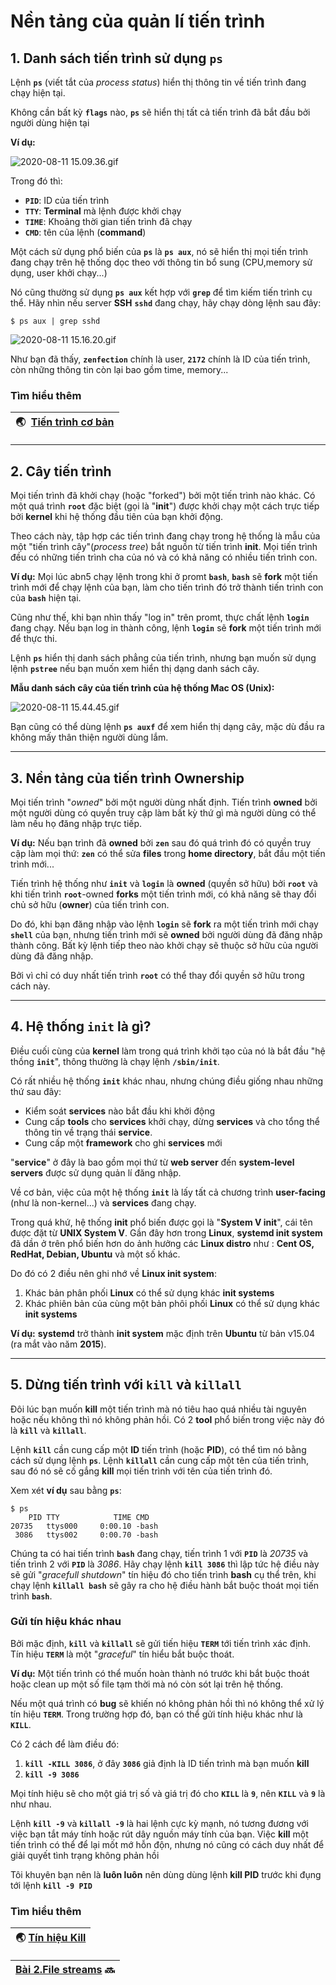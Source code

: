 # Nền tảng của quản lí tiến trình

## 1. Danh sách tiến trình sử dụng **`ps`**

Lệnh **`ps`** (viết tắt của *process status*) hiển thị thông tin về tiến trình đang chạy hiện tại.

Không cần bất kỳ **`flags`** nào, **`ps`** sẽ hiển thị tất cả tiến trình đã bắt đầu bởi người dùng hiện tại

**Ví dụ:**    

![2020-08-11 15.09.36.gif](https://raw.githubusercontent.com/Zenfection/Image/master/2020/08/11-15-10-01-2020-08-11%2015.09.36.gif)

Trong đó thì:

- **`PID`**: ID của tiến trình
- **`TTY`**: **Terminal** mà lệnh được khởi chạy
- **`TIME`**: Khoảng thời gian tiến trình đã chạy
- **`CMD`**: tên của lệnh (**command**)

Một cách sử dụng phổ biến của **`ps`** là **`ps aux`**, nó sẽ hiển thị mọi tiến trình đang chạy trên hệ thống dọc theo với thông tin bổ sung (CPU,memory sử dụng, user khởi chạy...)

Nó cũng thường sử dụng **`ps aux`** kết hợp với **`grep`** để tìm kiếm tiến trình cụ thể. Hãy nhìn nếu server **SSH** **`sshd`** đang chạy, hãy chạy dòng lệnh sau đây:

```shell
$ ps aux | grep sshd
```

![2020-08-11 15.16.20.gif](https://raw.githubusercontent.com/Zenfection/Image/master/2020/08/11-15-17-28-2020-08-11%2015.16.20.gif)

Như bạn đã thấy, **`zenfection`** chính là user, **`2172`** chính là ID của tiến trình, còn những thông tin còn lại bao gồm time,  memory...

### Tìm hiểu thêm

| 🌏  [Tiến trình cơ bản](http://www.tldp.org/LDP/intro-linux/html/sect_04_01.html) |
| --------------------------------------------------------------------------------- |

---

## 2. Cây tiến trình

Mọi tiến trình đã khởi chạy (hoặc "forked") bởi một tiến trình nào khác. Có một quá trình **`root`** đặc biệt (gọi là "**init**") được khởi chạy một cách trực tiếp bởi **kernel** khi hệ thống đầu tiên của bạn khởi động.

Theo cách này, tập hợp các tiến trình đang chạy trong hệ thống là mẫu của một "tiến trình cây"(*process tree*) bắt nguồn từ tiến trình **init**. Mọi tiến trình đều có những tiến trình cha của nó và có khả năng có nhiều tiến trình con.

**Ví dụ:** Mọi lúc abn5 chạy lệnh trong khi ở promt **`bash`**, **`bash`** sẽ **fork** một tiến trình mới để chạy lệnh của bạn, làm cho tiến trình đó trở thành tiến trình con của **`bash`** hiện tại.

Cũng như thế, khi bạn nhìn thấy "log in" trên promt, thực chất lệnh **`login`** đang chạy. Nếu bạn log in thành công, lệnh **`login`** sẽ **fork** một tiến trình mới để thực thi.

Lệnh **`ps`** hiển thị danh sách phẳng của tiến trình, nhưng bạn muốn sử dụng lệnh **`pstree`** nếu bạn muốn xem hiển thị dạng danh sách cây.

**Mẫu danh sách cây của tiến trình của hệ thống Mac OS (Unix):**

![2020-08-11 15.44.45.gif](https://raw.githubusercontent.com/Zenfection/Image/master/2020/08/11-15-45-40-2020-08-11%2015.44.45.gif)

Bạn cũng có thể dùng lệnh **`ps auxf`** để xem hiển thị dạng cây, mặc dù đầu ra không mấy thân thiện người dùng lắm.

---

## 3. Nền tảng của tiến trình Ownership

Mọi tiến trình "*owned*" bởi một người dùng nhất định. Tiến trình **owned** bởi một người dùng có quyền truy cập làm bất kỳ thứ gì mà người dùng có thể làm nếu họ đăng nhập trực tiếp.

**Ví dụ:** Nếu bạn trình đã **owned** bởi **`zen`** sau đó quá trình đó có quyền truy cập làm mọi thứ: **`zen`** có thể sửa **files** trong **home directory**, bắt đầu một tiến trình mới...

Tiến trình hệ thống như **`init`** và **`login`** là **owned** (quyền sở hữu) bởi **`root`** và khi tiến trình **`root`**-owned **forks** một tiến trình mới, có khả năng sẽ thay đổi chủ sở hữu (**owner**) của tiến trình con.

Do đó, khi bạn đăng nhập vào lệnh **`login`** sẽ **fork** ra một tiến trình mới chạy **`shell`** của bạn, nhưng tiến trình mới sẽ **owned** bởi người dùng đã đăng nhập thành công. Bất kỳ lệnh tiếp theo nào khởi chạy sẽ thuộc sở hữu của người dùng đã đăng nhập.

Bởi vì chỉ có duy nhất tiến trình **`root`** có thể thay đổi quyền sở hữu trong cách này.

---

## 4. Hệ thống **`init`** là gì?

Điều cuối cùng của **kernel** làm trong quá trình khởi tạo của nó là bắt đầu "hệ thồng **`init`**", thông thường là chạy lệnh **``/sbin/init``**.

Có rất nhiều hệ thống **`init`** khác nhau, nhưng chúng điều giống nhau những thứ sau đây:

- Kiểm soát **services** nào bắt đầu khi khởi động
- Cung cấp **tools** cho **services** khởi chạy, dừng **services** và cho tổng thể thông tin về trạng thái **service**.
- Cung cấp một **framework** cho ghi **services** mới

"**service**" ở đây là bao gồm mọi thứ từ **web server** đến **system-level servers** được sử dụng quản lí đăng nhập.

Về cơ bản, việc của một hệ thống **`init`** là lấy tất cả chương trình **user-facing** (như là non-kernel...) và **services** đang chạy.

Trong quá khứ, hệ thống **init** phổ biến được gọi là "**System V init**", cái tên được đặt từ **UNIX System V**. Gần đây hơn trong **Linux**, **systemd init system** đã dần ở trên phổ biến hơn do ảnh hưởng các **Linux distro** như : **Cent OS, RedHat, Debian, Ubuntu** và một số khác.

Do đó có 2 điều nên ghi nhớ về **Linux init system**:

1. Khác bản phân phối **Linux** có thể sử dụng khác **init systems**
2. Khác phiên bản của cùng một bản phôi phối **Linux** có thể sử dụng khác **init systems**

**Ví dụ:** **systemd** trở thành **init system** mặc định trên **Ubuntu** từ bản v15.04 (ra mắt vào năm **2015**).

---

## 5. Dừng tiến trình với **`kill`** và **`killall`**

Đôi lúc bạn muốn **kill** một tiến trình mà nó tiêu hao quá nhiều tài nguyên hoặc nếu không thì nó không phản hồi. Có 2 **tool** phổ biến trong việc này đó là **`kill`** và **`killall`**.

Lệnh **`kill`** cần cung cấp một **ID** tiến trình (hoặc **PID**), có thể tìm nó bằng cách sử dụng lệnh **`ps`**. Lệnh **`killall`** cần cung cấp một tên của tiến trình, sau đó nó sẽ cố gắng **kill** mọi tiến trình với tên của tiến trình đó.

Xem xét **ví dụ** sau bằng **`ps`**:

```shell
$ ps
    PID TTY            TIME CMD
20735   ttys000     0:00.10 -bash
 3086   ttys002     0:00.70 -bash
```

Chúng ta có hai tiến trình **`bash`** đang chạy, tiến trình 1 với **`PID`** là *20735* và tiến trình 2 với **`PID`** là *3086*. Hãy chạy lệnh **`kill 3086`** thì lập tức hệ điều này sẽ gửi "*gracefull shutdown*" tín hiệu đó cho tiến trình **bash** cụ thể trên, khi chạy lệnh **`killall bash`** sẽ gây ra cho hệ điều hành bắt buộc thoát mọi tiến trình **`bash`**.

### Gửi tín hiệu khác nhau

Bởi mặc định, **`kill`** và **`killall`** sẽ gửi tiến hiệu **`TERM`** tới tiến trình xác định. Tín hiệu **`TERM`** là một "*graceful*" tín hiểu bắt buộc thoát.

**Ví dụ:** Một tiến trình có thể muốn hoàn thành nó trước khi bắt buộc thoát hoặc clean up một số file tạm thời mà nó còn sót lại trên hệ thống.

Nếu một quá trình có **bug** sẽ khiến nó không phản hồi thì nó không thể xử lý tín hiệu **`TERM`**. Trong trường hợp đó, bạn có thể gửi tính hiệu khác như là **`KILL`**.

Có 2 cách để làm điều đó:

1. **`kill -KILL 3086`**, ở đây **`3086`** giả định là ID tiến trình mà bạn muốn **kill**
2. **`kill -9 3086`**

Mọi tính hiệu sẽ cho một giá trị số và giá trị đó cho **`KILL`** là **`9`**, nên **`KILL`** và **`9`** là như nhau.

Lệnh **`kill -9`** và **`killall -9`** là hai lệnh cực kỳ mạnh, nó tương đương với việc bạn tắt máy tính hoặc rút dây nguồn máy tính của bạn. Việc **kill** một tiến trình có thể để lại mốt mớ hỗn độn, nhưng nó cũng có cách duy nhất để giải quyết tình trạng không phản hồi

Tôi khuyên bạn nên là **luôn luôn** nên dùng dùng lệnh **kill PID** trước khi đụng tới lệnh **`kill -9 PID`**

### Tìm hiểu thêm

| 🌏 [Tín hiệu Kill](http://tldp.org/LDP/Bash-Beginners-Guide/html/sect_12_01.html) |
| --------------------------------------------------------------------------------- |

| [Bài 2.File streams](https://github.com/Zenfection/Linux-for-babies/blob/master/Jobs%20%26%20Processes%2C%20Data%20Manipulation/2.File%20Streams.md) 🔜 |
| ------------------------------------------------------------------------------------------------------------------------------------------------------- |
